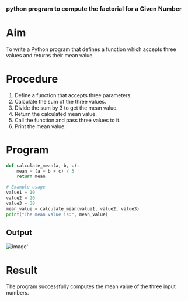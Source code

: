 ###  python program to compute the factorial for a Given Number
# Aim
To write a Python program that defines a function which accepts three values and returns their mean value.

# Procedure
1. Define a function that accepts three parameters.
2. Calculate the sum of the three values.
3. Divide the sum by 3 to get the mean value.
4. Return the calculated mean value.
5. Call the function and pass three values to it.
6. Print the mean value.

# Program
```python
def calculate_mean(a, b, c):
    mean = (a + b + c) / 3
    return mean

# Example usage
value1 = 10
value2 = 20
value3 = 30
mean_value = calculate_mean(value1, value2, value3)
print("The mean value is:", mean_value)
```


## Output
![image](https://github.com/user-attachments/assets/da2554cc-e4e2-487c-9ae5-ccc321a7032b)'



# Result
The program successfully computes the mean value of the three input numbers.


